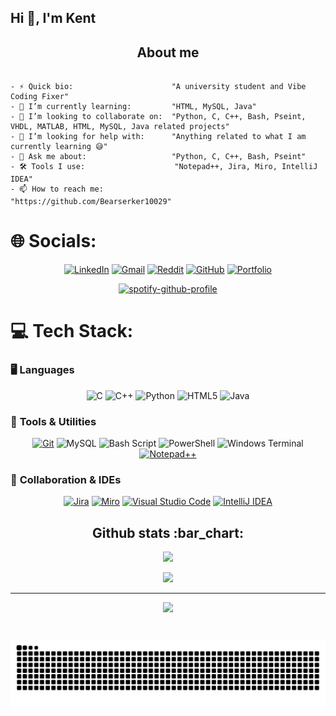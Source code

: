 <h2 align="left">Hi 👋, I'm Kent</h2>
<h2 align="center">About me</h2>

```golang

- ⚡ Quick bio:                      "A university student and Vibe Coding Fixer"
- 🌱 I’m currently learning:         "HTML, MySQL, Java"
- 👯 I’m looking to collaborate on:  "Python, C, C++, Bash, Pseint, VHDL, MATLAB, HTML, MySQL, Java related projects"
- 🤔 I’m looking for help with:      "Anything related to what I am currently learning 😅"
- 💬 Ask me about:                   "Python, C, C++, Bash, Pseint"
- 🛠 Tools I use:                    "Notepad++, Jira, Miro, IntelliJ IDEA"
- 📫 How to reach me:                "https://github.com/Bearserker10029"

```

# 🌐 Socials:
<div align="center">

[![LinkedIn](https://custom-icon-badges.demolab.com/badge/LinkedIn-0A66C2?logo=linkedin-white&logoColor=fff)](#)
[![Gmail](https://img.shields.io/badge/Gmail-D14836?logo=gmail&logoColor=white)](mailto:kentjianbin1@gmail.com)
[![Reddit](https://img.shields.io/badge/Reddit-%23FF4500.svg?logo=Reddit&logoColor=white)](https://reddit.com/user/Kent10029)
[![GitHub](https://img.shields.io/badge/GitHub-%23121011.svg?logo=github&logoColor=white)](https://github.com/Bearserker10029)
[![Portfolio](https://img.shields.io/badge/Portfolio-%23000000.svg?logo=vercel&logoColor=white)](https://github.com/Bearserker10029)


[![spotify-github-profile](https://spotify-github-profile.kittinanx.com/api/view?uid=uvgwfitqtzukktq5pe5jbhtro&cover_image=true&theme=novatorem&show_offline=false&background_color=121212&interchange=true&bar_color=53b14f&bar_color_cover=false)](https://spotify-github-profile.kittinanx.com/api/view?uid=uvgwfitqtzukktq5pe5jbhtro&redirect=true)

</div>

# 💻 Tech Stack:
### 🖥️ **Languages**
<div align="center">
  
![C](https://img.shields.io/badge/c-%2300599C.svg?style=flat&logo=c&logoColor=white) 
![C++](https://img.shields.io/badge/c++-%2300599C.svg?style=flat&logo=c%2B%2B&logoColor=white) 
![Python](https://img.shields.io/badge/python-3670A0?style=flat&logo=python&logoColor=ffdd54) 
![HTML5](https://img.shields.io/badge/HTML-%23E34F26.svg?logo=html5&logoColor=white) 
![Java](https://img.shields.io/badge/Java-%23ED8B00.svg?logo=openjdk&logoColor=white)

</div>

### 🔧 **Tools & Utilities**
<div align="center">

[![Git](https://img.shields.io/badge/Git-F05032?logo=git&logoColor=fff)](#)
![MySQL](https://img.shields.io/badge/MySQL-4479A1?logo=mysql&logoColor=fff) 
![Bash Script](https://img.shields.io/badge/bash_script-%23121011.svg?style=flat&logo=gnu-bash&logoColor=white) 
![PowerShell](https://img.shields.io/badge/PowerShell-%235391FE.svg?style=flat&logo=powershell&logoColor=white) 
![Windows Terminal](https://img.shields.io/badge/Windows%20Terminal-%234D4D4D.svg?style=flat&logo=windows-terminal&logoColor=white) 
[![Notepad++](https://img.shields.io/badge/Notepad++-90E59A.svg?&logo=notepad%2b%2b&logoColor=black)](#)

</div>

### 🤝 **Collaboration & IDEs**
<div align="center">

[![Jira](https://img.shields.io/badge/Jira-0052CC?logo=jira&logoColor=fff)](#)
[![Miro](https://img.shields.io/badge/Miro-050038?logo=miro&logoColor=fff)](#)
[![Visual Studio Code](https://custom-icon-badges.demolab.com/badge/Visual%20Studio%20Code-0078d7.svg?logo=vsc&logoColor=white)](#)
[![IntelliJ IDEA](https://img.shields.io/badge/IntelliJIDEA-000000.svg?logo=intellij-idea&logoColor=white)](#)

</div>

<h2 align="center">Github stats :bar_chart:</h2>

<div align="center">
  
![](https://github-readme-stats.vercel.app/api?username=Bearserker10029&theme=radical&hide_border=false&include_all_commits=false&count_private=false)

![](https://github-readme-stats.vercel.app/api/top-langs/?username=Bearserker10029&theme=radical&hide_border=false&include_all_commits=false&count_private=false&layout=compact)

---
  
[![](https://visitcount.itsvg.in/api?id=Bearserker10029&icon=0&color=0)](https://visitcount.itsvg.in)

</div>

###
<div align="center">

<br clear="both">

<img src="https://raw.githubusercontent.com/Bearserker10029/Bearserker10029/output/snake.svg" alt="Snake animation" />

</div>
